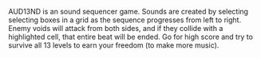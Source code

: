 AUD13ND is an sound sequencer game. Sounds are created by selecting selecting boxes in a grid as the sequence progresses from left to right. Enemy voids will attack from both sides, and if they collide with a highlighted cell, that entire beat will be ended. Go for high score and try to survive all 13 levels to earn your freedom (to make more music).
